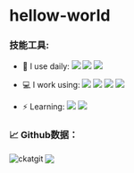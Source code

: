 # hellow-world
### 技能工具:

- 🚀 I use daily:
![](https://img.shields.io/badge/-Java-8fcfd1?style=plastic&logo=java)
![](https://img.shields.io/badge/-Python-orange?style=plastic&logo=Python)
![](https://img.shields.io/badge/-Shell-black?style=plastic&logo=Shell)

- 💻 I work using:
![](https://img.shields.io/badge/-Spring-6db33f?style=plastic&logo=spring)
![](https://img.shields.io/badge/-IDEA-black?style=plastic&logo=intellijidea)
![](https://img.shields.io/badge/-Git-f05032?style=plastic&logo=git)
![](https://img.shields.io/badge/-GitLab-fca121?style=plastic&logo=gitlab)

- ⚡ Learning:
![](https://img.shields.io/badge/-Redis-gray?style=plastic&logo=redis)
![](https://img.shields.io/badge/-PostgreSQL-336791?style=plastic&logo=postgreSQL)



### 📈 Github数据：

<img align="center" src="https://github-readme-stats.vercel.app/api?username=ckatgit&show_icons=true&locale=cn" alt="ckatgit" />
<img  align="center" src="https://github-readme-stats.vercel.app/api/top-langs/?layout=compact&username=ckatgit&hide_title=true&hide_border=false&line_height=20&theme=flag-india&locale=cn" />

